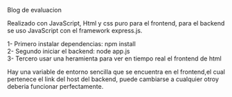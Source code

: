 Blog de evaluacion
<br>

Realizado con JavaScript, Html y css puro para el frontend, para el backend se uso JavaScript con el framework express.js.

1- Primero instalar dependencias: npm install
<br>
2- Segundo iniciar el backend: node app.js
<br>
3- Tercero usar una heramienta para ver en tiempo real el frontend de html
<br>

Hay una variable de entorno sencilla que se encuentra en el frontend,el cual pertenece el link del host del backend, puede cambiarse a cualquier otroy deberia funcionar perfectamente.


